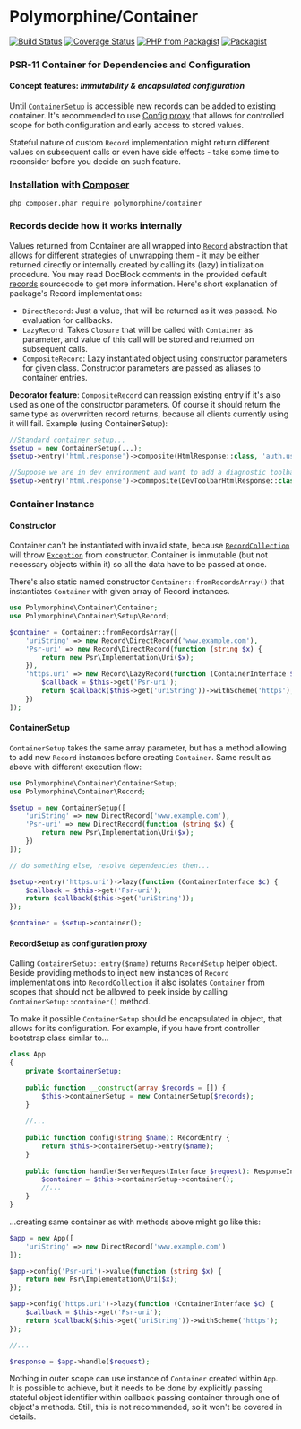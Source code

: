 # Polymorphine/Container
[![Build Status](https://travis-ci.org/shudd3r/polymorphine-container.svg?branch=develop)](https://travis-ci.org/shudd3r/container)
[![Coverage Status](https://coveralls.io/repos/github/shudd3r/polymorphine-container/badge.svg?branch=develop)](https://coveralls.io/github/shudd3r/container?branch=develop)
[![PHP from Packagist](https://img.shields.io/packagist/php-v/polymorphine/container/dev-develop.svg)](https://packagist.org/packages/polymorphine/container)
[![Packagist](https://img.shields.io/packagist/l/polymorphine/container.svg)](https://packagist.org/packages/polymorphine/container)
### PSR-11 Container for Dependencies and Configuration

#### Concept features: *Immutability & encapsulated configuration*
Until [`ContainerSetup`](src/ContainerSetup.php) is accessible new records can be added
to existing container. It's recommended to use [Config proxy](#recordsetup-as-configuration-proxy) that allows
for controlled scope for both configuration and early access to stored values.

Stateful nature of custom `Record` implementation might return different values on
subsequent calls or even have side effects - take some time to reconsider before you
decide on such feature.

### Installation with [Composer](https://getcomposer.org/)
    php composer.phar require polymorphine/container

### Records decide how it works internally
Values returned from Container are all wrapped into [`Record`](src/Setup/Record.php) abstraction that allows
for different strategies of unwrapping them - it may be either returned directly or internally created
by calling its (lazy) initialization procedure. You may read DocBlock comments in the provided default
[records](src/Setup/Record) sourcecode to get more information. Here's short explanation of package's
Record implementations:

- `DirectRecord`: Just a value, that will be returned as it was passed. No evaluation for callbacks.
- `LazyRecord`: Takes `Closure` that will be called with `Container` as parameter, and value of this call will be stored
and returned on subsequent calls.
- `CompositeRecord`: Lazy instantiated object using constructor parameters for given class. Constructor parameters are
passed as aliases to container entries.

**Decorator feature**: `CompositeRecord` can reassign existing entry if it's also used as one of the constructor parameters.
Of course it should return the same type as overwritten record returns, because all clients currently using it will fail.
Example (using ContainerSetup):

```php
//Standard container setup...
$setup = new ContainerSetup(...);
$setup->entry('html.response')->composite(HtmlResponse::class, 'auth.user', 'template.system');

//Suppose we are in dev environment and want to add a diagnostic toolbar for all html views...
$setup->entry('html.response')->commposite(DevToolbarHtmlResponse::class, 'html.response', 'system.info');
```

### Container Instance
#### Constructor
Container can't be instantiated with invalid state, because [`RecordCollection`](src/Setup/RecordCollection.php)
will throw [`Exception`](src/Exception) from constructor. Container is immutable (but not necessary objects within it)
so all the data have to be passed at once.

There's also static named constructor `Container::fromRecordsArray()` that instantiates `Container` with given array
of Record instances.

```php
use Polymorphine\Container\Container;
use Polymorphine\Container\Setup\Record;

$container = Container::fromRecordsArray([
    'uriString' => new Record\DirectRecord('www.example.com'),
    'Psr-uri' => new Record\DirectRecord(function (string $x) {
        return new Psr\Implementation\Uri($x);
    }),
    'https.uri' => new Record\LazyRecord(function (ContainerInterface $c) {
        $callback = $this->get('Psr-uri');
        return $callback($this->get('uriString'))->withScheme('https');
    })
]);
```

#### ContainerSetup
`ContainerSetup` takes the same array parameter, but has a method allowing to add new `Record`
instances before creating `Container`. Same result as above with different execution flow:

```php
use Polymorphine\Container\ContainerSetup;
use Polymorphine\Container\Record;

$setup = new ContainerSetup([
    'uriString' => new DirectRecord('www.example.com'),
    'Psr-uri' => new DirectRecord(function (string $x) {
        return new Psr\Implementation\Uri($x);
    })
]);

// do something else, resolve dependencies then...

$setup->entry('https.uri')->lazy(function (ContainerInterface $c) {
    $callback = $this->get('Psr-uri');
    return $callback($this->get('uriString'));
});

$container = $setup->container();
```

#### RecordSetup as configuration proxy
Calling `ContainerSetup::entry($name)` returns `RecordSetup` helper object.
Beside providing methods to inject new instances of `Record` implementations
into `RecordCollection` it also isolates `Container` from scopes that should
not be allowed to peek inside by calling `ContainerSetup::container()` method.

To make it possible `ContainerSetup` should be encapsulated in object,
that allows for its configuration. For example, if you have front
controller bootstrap class similar to...

```php
class App
{
    private $containerSetup;
    
    public function __construct(array $records = []) {
        $this->containerSetup = new ContainerSetup($records);
    }
    
    //...
    
    public function config(string $name): RecordEntry {
        return $this->containerSetup->entry($name);
    }
    
    public function handle(ServerRequestInterface $request): ResponseInterface {
        $container = $this->containerSetup->container();
        //...
    }
}
```

...creating same container as with methods above might go like this:

```php
$app = new App([
    'uriString' => new DirectRecord('www.example.com')
]);

$app->config('Psr-uri')->value(function (string $x) {
    return new Psr\Implementation\Uri($x);
});

$app->config('https.uri')->lazy(function (ContainerInterface $c) {
    $callback = $this->get('Psr-uri');
    return $callback($this->get('uriString'))->withScheme('https');
});

//...

$response = $app->handle($request);
```

Nothing in outer scope can use instance of `Container` created within `App`.  
It is possible to achieve, but it needs to be done by explicitly passing
stateful object identifier within callback passing container through one of
object's methods. Still, this is not recommended, so it won't be covered in details.
